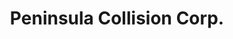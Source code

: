 ---
title: "Peninsula Collision Corp."
url: /hempstead/peninsula-collision-corp/
shop: car repair
---